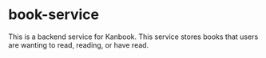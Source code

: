 # book-service

This is a backend service for Kanbook. This service stores books that users are wanting to read, reading, or have read.